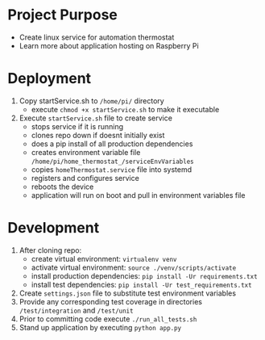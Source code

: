 # Project Purpose #
- Create linux service for automation thermostat
- Learn more about application hosting on Raspberry Pi

# Deployment #
1. Copy startService.sh to `/home/pi/` directory
    * execute `chmod +x startService.sh` to make it executable
2. Execute `startService.sh` file to create service
    * stops service if it is running
    * clones repo down if doesnt initially exist
    * does a pip install of all production dependencies
    * creates environment variable file `/home/pi/home_thermostat_/serviceEnvVariables`
    * copies `homeThermostat.service` file into systemd
    * registers and configures service
    * reboots the device
    * application will run on boot and pull in environment variables file


# Development #
1. After cloning repo:
    * create virtual environment: `virtualenv venv`
    * activate virtual environment: `source ./venv/scripts/activate`
    * install production dependencies: `pip install -Ur requirements.txt`
    * install test dependencies: `pip install -Ur test_requirements.txt`
2. Create `settings.json` file to substitute test environment variables
3. Provide any corresponding test coverage in directories `/test/integration` and `/test/unit`
4. Prior to committing code execute `./run_all_tests.sh`
5. Stand up application by executing `python app.py`
